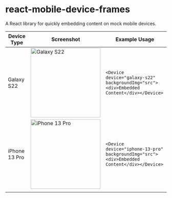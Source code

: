# react-mobile-device-frames
A React library for quickly embedding content on mock mobile devices.

| Device Type | Screenshot | Example Usage |
|-------------|------------|---------------|
|Galaxy S22   |<img width="218" alt="Galaxy S22" src="https://user-images.githubusercontent.com/41304347/156735233-10b814bb-6a1c-4369-bfd2-dfdae7c20005.png">|``` <Device device="galaxy-s22" backgroundImg="src"><div>Embedded Content</div></Device> ```|
|iPhone 13 Pro|<img width="218" alt="iPhone 13 Pro" src="https://user-images.githubusercontent.com/41304347/156735218-d70d3305-5894-4ad0-9f63-120129c89601.png">|   ```<Device device="iphone-13-pro" backgroundImg="src"><div>Embedded Content</div></Device> ```|
| | | |
